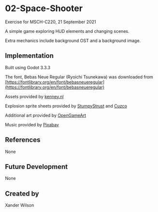 # 02-Space-Shooter
Exercise for MSCH-C220, 21 September 2021

A simple game exploring HUD elements and changing scenes.

Extra mechanics include background OST and a background image.

## Implementation
Built using Godot 3.3.3

The font, Bebas Neue Regular (Ryoichi Tsunekawa) was downloaded from [https://fontlibrary.org/en/font/bebasneueregular](https://fontlibrary.org/en/font/bebasneueregular)

Assets provided by [kenney.nl](https://kenney.nl/assets/simple-space)

Explosion sprite sheets provided by [StumpyStrust](https://opengameart.org/content/explosion-sheet) and [Cuzco](https://opengameart.org/content/explosion)

Additional art provided by [OpenGameArt](https://opengameart.org/content/space-background)

Music provided by [Pixabay](https://pixabay.com/music/search/genre/video%20games/)

## References
None

## Future Development
None

## Created by 
Xander Wilson

